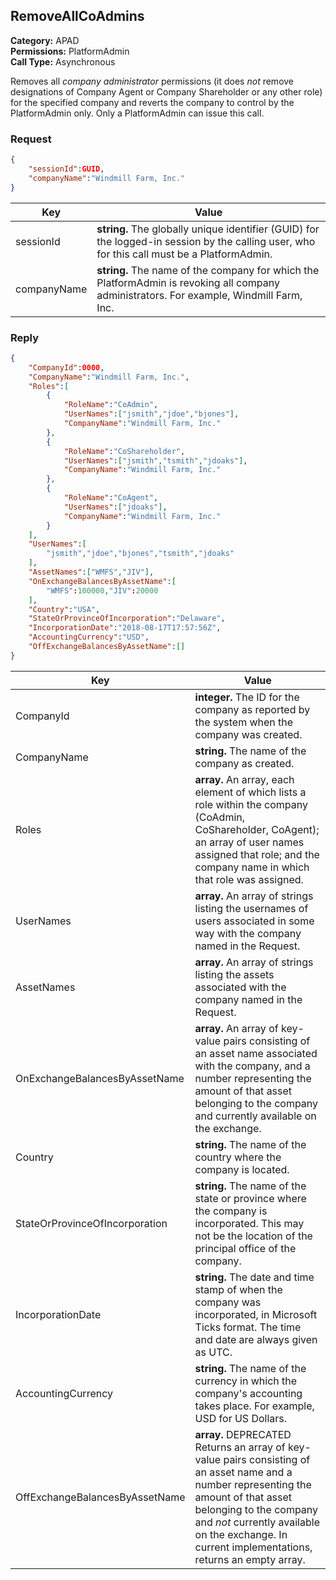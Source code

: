 ## RemoveAllCoAdmins

**Category:** APAD<br />**Permissions:** PlatformAdmin<br />**Call Type:** Asynchronous

Removes all *company administrator* permissions (it does *not* remove designations of Company Agent or Company Shareholder or any other role) for the specified company and reverts the company to control by the  PlatformAdmin only. Only a PlatformAdmin can issue this call.

### Request

```json
{
    "sessionId":GUID,
    "companyName":"Windmill Farm, Inc."
}
```

| Key         | Value                                                        |
| ----------- | ------------------------------------------------------------ |
| sessionId   | **string.** The globally unique identifier (GUID) for the logged-in session by the calling user, who for this call must be a PlatformAdmin. |
| companyName | **string.** The name of the company for which the PlatformAdmin is revoking all company administrators. For example, Windmill Farm, Inc. |

### Reply

```json
{
    "CompanyId":0000,
    "CompanyName":"Windmill Farm, Inc.",
    "Roles":[
        {
            "RoleName":"CoAdmin",
            "UserNames":["jsmith","jdoe","bjones"],
            "CompanyName":"Windmill Farm, Inc."
        },
        {
            "RoleName":"CoShareholder",
            "UserNames":["jsmith","tsmith","jdoaks"],
            "CompanyName":"Windmill Farm, Inc."
        },
        {
            "RoleName":"CoAgent",
            "UserNames":["jdoaks"],
            "CompanyName":"Windmill Farm, Inc."
        }
    ],
    "UserNames":[
        "jsmith","jdoe","bjones","tsmith","jdoaks"
    ],
    "AssetNames":["WMFS","JIV"],
    "OnExchangeBalancesByAssetName":[
        "WMFS":100000,"JIV":20000        
    ],
    "Country":"USA",
    "StateOrProvinceOfIncorporation":"Delaware",
    "IncorporationDate":"2018-08-17T17:57:56Z",
    "AccountingCurrency":"USD",
    "OffExchangeBalancesByAssetName":[]
}
```

| Key                            | Value                                                        |
| ------------------------------ | ------------------------------------------------------------ |
| CompanyId                      | **integer.** The ID for the company as reported by the system when the company was created. |
| CompanyName                    | **string.** The name of the company as created.              |
| Roles                          | **array.** An array, each element of which lists a role within the company (CoAdmin, CoShareholder, CoAgent); an array of user names assigned that role; and the company name in which that role was assigned. |
| UserNames                      | **array.** An array of strings listing the usernames of users associated in some way with the company named in the Request. |
| AssetNames                     | **array.** An array of strings listing the assets associated with the company named in the Request. |
| OnExchangeBalancesByAssetName  | **array.** An array of key-value pairs consisting of an asset name associated with the company, and a number representing the amount of that asset belonging to the company and currently available on the exchange. |
| Country                        | **string.** The name of the country where the company is located. |
| StateOrProvinceOfIncorporation | **string.** The name of the state or province where the company is incorporated. This may not be the location of the principal office of the company. |
| IncorporationDate              | **string.** The date and time stamp of when the company was incorporated, in Microsoft Ticks format. The time and date are always given as UTC. |
| AccountingCurrency             | **string.** The name of the currency in which the company's accounting takes place. For example, USD for US Dollars. |
| OffExchangeBalancesByAssetName | **array.** DEPRECATED Returns an array of key-value pairs consisting of an asset name and a number representing the amount of that asset belonging to the company and *not* currently available on the exchange. In current implementations, returns an empty array. |


